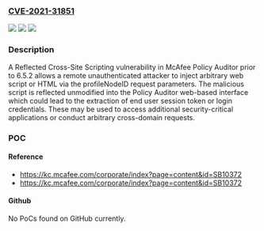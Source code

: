 ### [CVE-2021-31851](https://cve.mitre.org/cgi-bin/cvename.cgi?name=CVE-2021-31851)
![](https://img.shields.io/static/v1?label=Product&message=McAfee%20Policy%20Auditor&color=blue)
![](https://img.shields.io/static/v1?label=Version&message=%3C%206.5.2%20&color=brighgreen)
![](https://img.shields.io/static/v1?label=Vulnerability&message=CWE-79%3A%20%20Improper%20Neutralization%20of%20Input%20During%20Web%20Page%20Generation%20(%E2%80%98Cross-Site%20Scripting%E2%80%99)%09&color=brighgreen)

### Description

A Reflected Cross-Site Scripting vulnerability in McAfee Policy Auditor prior to 6.5.2 allows a remote unauthenticated attacker to inject arbitrary web script or HTML via the profileNodeID request parameters. The malicious script is reflected unmodified into the Policy Auditor web-based interface which could lead to the extraction of end user session token or login credentials. These may be used to access additional security-critical applications or conduct arbitrary cross-domain requests.

### POC

#### Reference
- https://kc.mcafee.com/corporate/index?page=content&id=SB10372
- https://kc.mcafee.com/corporate/index?page=content&id=SB10372

#### Github
No PoCs found on GitHub currently.

